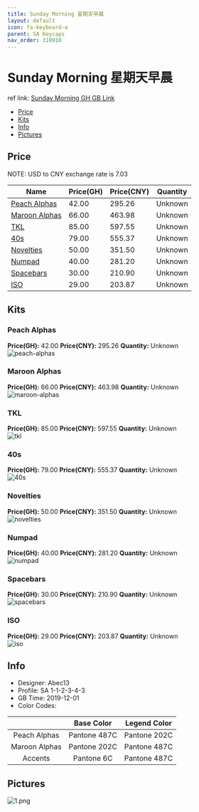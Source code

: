 ```yaml
---
title: Sunday Morning 星期天早晨
layout: default
icon: fa-keyboard-o
parent: SA Keycaps
nav_order: 310910
---
```


# Sunday Morning 星期天早晨

ref link: [Sunday Morning GH GB Link](https://geekhack.org/index.php?topic=103616.0)  

* [Price](#price)  
* [Kits](#kits)  
* [Info](#info)  
* [Pictures](#pictures)  


## Price  
NOTE: USD to CNY exchange rate is 7.03

| Name          | Price(GH)    |  Price(CNY) | Quantity |
| ------------- | ------------ |  ---------- | -------- |
|[Peach Alphas](#peach-alphas)|42.00|295.26|Unknown|
|[Maroon Alphas](#maroon-alphas)|66.00|463.98|Unknown|
|[TKL](#tkl)|85.00|597.55|Unknown|
|[40s](#40s)|79.00|555.37|Unknown|
|[Novelties](#novelties)|50.00|351.50|Unknown|
|[Numpad](#numpad)|40.00|281.20|Unknown|
|[Spacebars](#spacebars)|30.00|210.90|Unknown|
|[ISO](#iso)|29.00|203.87|Unknown|


## Kits  
### Peach Alphas  
**Price(GH):** 42.00    **Price(CNY):** 295.26    **Quantity:** Unknown  
<img src="{{ 'assets/images/sa-keycaps/sundaymorning/kits_pics/peach-alphas.png' | relative_url }}" alt="peach-alphas" class="image featured">

### Maroon Alphas  
**Price(GH):** 66.00    **Price(CNY):** 463.98    **Quantity:** Unknown  
<img src="{{ 'assets/images/sa-keycaps/sundaymorning/kits_pics/maroon-alphas.png' | relative_url }}" alt="maroon-alphas" class="image featured">

### TKL  
**Price(GH):** 85.00    **Price(CNY):** 597.55    **Quantity:** Unknown  
<img src="{{ 'assets/images/sa-keycaps/sundaymorning/kits_pics/tkl.png' | relative_url }}" alt="tkl" class="image featured">

### 40s  
**Price(GH):** 79.00    **Price(CNY):** 555.37    **Quantity:** Unknown  
<img src="{{ 'assets/images/sa-keycaps/sundaymorning/kits_pics/40s.png' | relative_url }}" alt="40s" class="image featured">

### Novelties  
**Price(GH):** 50.00    **Price(CNY):** 351.50    **Quantity:** Unknown  
<img src="{{ 'assets/images/sa-keycaps/sundaymorning/kits_pics/novelties.png' | relative_url }}" alt="novelties" class="image featured">

### Numpad  
**Price(GH):** 40.00    **Price(CNY):** 281.20    **Quantity:** Unknown  
<img src="{{ 'assets/images/sa-keycaps/sundaymorning/kits_pics/numpad.png' | relative_url }}" alt="numpad" class="image featured">

### Spacebars  
**Price(GH):** 30.00    **Price(CNY):** 210.90    **Quantity:** Unknown  
<img src="{{ 'assets/images/sa-keycaps/sundaymorning/kits_pics/spacebars.png' | relative_url }}" alt="spacebars" class="image featured">

### ISO  
**Price(GH):** 29.00    **Price(CNY):** 203.87    **Quantity:** Unknown  
<img src="{{ 'assets/images/sa-keycaps/sundaymorning/kits_pics/iso.png' | relative_url }}" alt="iso" class="image featured">


## Info  
* Designer: Abec13  
* Profile: SA 1-1-2-3-4-3  
* GB Time: 2019-12-01  
* Color Codes:   

| |Base Color     | Legend Color
| :-------------: | :-------------: | :------------:
|Peach Alphas|Pantone 487C|Pantone 202C
|Maroon Alphas|Pantone 202C|Pantone 487C
|Accents|Pantone 6C|Pantone 487C

## Pictures  
<img src="{{ 'assets/images/sa-keycaps/sundaymorning/rendering_pics/1.png' | relative_url }}" alt="1.png" class="image featured">
